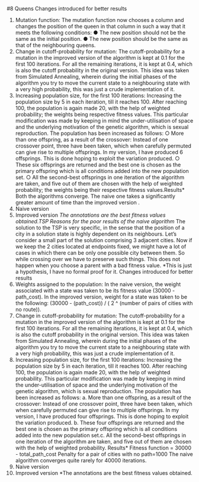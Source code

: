 
#8 Queens
Changes introduced for better results
1. Mutation function: The mutation function now chooses a column and changes
the position of the queen in that column in such a way that it meets the following
conditions:
● The new position should not be the same as the initial position.
● The new position should be the same as that of the neighbouring queens.
2. Change in cutoff-probability for mutation: The cutoff-probability for a mutation
in the improved version of the algorithm is kept at 0.1 for the first 100 iterations.
For all the remaining iterations, it is kept at 0.4, which is also the cutoff
probability in the original version. This idea was taken from Simulated Annealing,
wherein during the initial phases of the algorithm you try to move the current
state to a neighbouring state with a very high probability, this was just a crude
implementation of it.
3. Increasing population size, for the first 100 iterations: Increasing the population
size by 5 in each iteration, till it reaches 100. After reaching 100, the population is
again made 20, with the help of weighted probability; the weights being
respective fitness values. This particular modification was made by keeping in
mind the under-utilisation of space and the underlying motivation of the genetic
algorithm, which is sexual reproduction. The population has been increased as
follows:
○ More than one offspring, as a result of the crossover: Instead of one
crossover point, three have been taken, which when carefully permuted
can give rise to multiple offsprings. In my version, I have produced 6
offsprings. This is done hoping to exploit the variation produced.
○ These six offsprings are returned and the best one is chosen as the primary
offspring which is all conditions added into the new population set.
○ All the second-best offsprings in one iteration of the algorithm are taken,
and five out of them are chosen with the help of weighted probability; the
weights being their respective fitness values.Results*
Both the algorithms converge. The naive one takes a significantly greater amount of
time than the improved version​ .
1. Naive version
2. Improved version
*The annotations are the best fitness values obtained.TSP
Reasons for the poor results of the naive algorithm*
The solution to the TSP is very specific, in the sense that the position of a city in a
solution state is highly dependent on its neighbours. Let’s consider a small part of the
solution comprising 3 adjacent cities. Now if we keep the 2 cities located at endpoints
fixed, we might have a lot of cases in which there can be only one possible city between
them. So while crossing over we have to preserve such things. This does not happen
when you choose a parent with a bad fitness value.
*This is just a hypothesis, I have no formal proof for it.
Changes introduced for better results
1. Weights assigned to the population: In the naive version, the weight associated
with a state was taken to be its fitness value (30000 - path_cost). In the improved
version, weight for a state was taken to be the following:
(30000 - (path_cost)) / ( 2 ^ (number of pairs of cities with no route)).
2. Change in cutoff-probability for mutation: The cutoff-probability for a mutation
in the improved version of the algorithm is kept at 0.1 for the first 100 iterations.
For all the remaining iterations, it is kept at 0.4, which is also the cutoff
probability in the original version. This idea was taken from Simulated Annealing,
wherein during the initial phases of the algorithm you try to move the current
state to a neighbouring state with a very high probability, this was just a crude
implementation of it.
3. Increasing population size, for the first 100 iterations: Increasing the population
size by 5 in each iteration, till it reaches 100. After reaching 100, the population is
again made 20, with the help of weighted probability. This particular
modification was made by keeping in mind the under-utilisation of space and the
underlying motivation of the genetic algorithm, which is sexual reproduction.
The population has been increased as follows:
a. More than one offspring, as a result of the crossover: Instead of one
crossover point, three have been taken, which when carefully permuted
can give rise to multiple offsprings. In my version, I have produced four
offsprings. This is done hoping to exploit the variation produced.
b. These four offsprings are returned and the best one is chosen as the
primary offspring which is all conditions added into the new population
set.c. All the second-best offsprings in one iteration of the algorithm are taken,
and five out of them are chosen with the help of weighted probability.
Results*
Fitness function = 30000 - total_path_cost
Penalty for a pair of cities with no path=1000
The naive algorithm converges quite rarely for 40000 iterations.
1. Naive version
2. Improved version
*The annotations are the best fitness values obtained.
